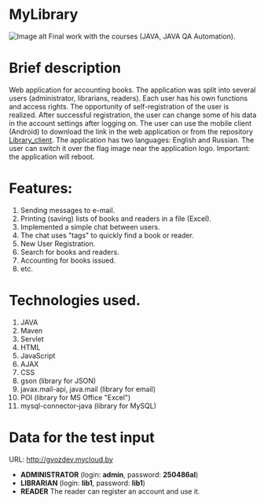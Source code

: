 # MyLibrary
![Image alt](https://github.com/gvozdev1986/MyLibrary/blob/master/webapp/img/logo.png)
Final work with the courses (JAVA, JAVA QA Automation).


# Brief description
Web application for accounting books. 
The application was split into several users (administrator, librarians, readers). 
Each user has his own functions and access rights. 
The opportunity of self-registration of the user is realized. 
After successful registration, the user can change some of his data in the account settings after logging on. 
The user can use the mobile client (Android) to download the link in the web application or from the repository [Library_client](https://github.com/gvozdev1986/MyLibraryClient/blob/master/Library_client.apk "Download mobile application"). The application has two languages: English and Russian. 
The user can switch it over the flag image near the application logo. 
Important: the application will reboot. 

# Features:
1. Sending messages to e-mail.
2. Printing (saving) lists of books and readers in a file (Excel).
3. Implemented a simple chat between users.
4. The chat uses "tags" to quickly find a book or reader.
5. New User Registration.
6. Search for books and readers.
7. Accounting for books issued.
8. etc.

# Technologies used.
1. JAVA
2. Maven
3. Servlet
4. HTML
5. JavaScript
6. AJAX
7. CSS
8. gson (library for JSON)
9. javax.mail-api, java.mail (library for email)
10. POI (library for MS Office "Excel")
11. mysql-connector-java (library for MySQL)

# Data for the test input
URL: http://gvozdev.mycloud.by
* <b>ADMINISTRATOR</b> (login: <b>admin</b>, password: <b>250486al</b>)
* <b>LIBRARIAN</b> (login: <b>lib1</b>, password: <b>lib1</b>)
* <b>READER</b> The reader can register an account and use it.
